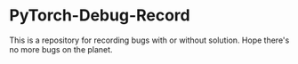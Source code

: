 # PyTorch-Debug-Record
This is a repository for recording bugs with or without solution. Hope there's no more bugs on the planet.
